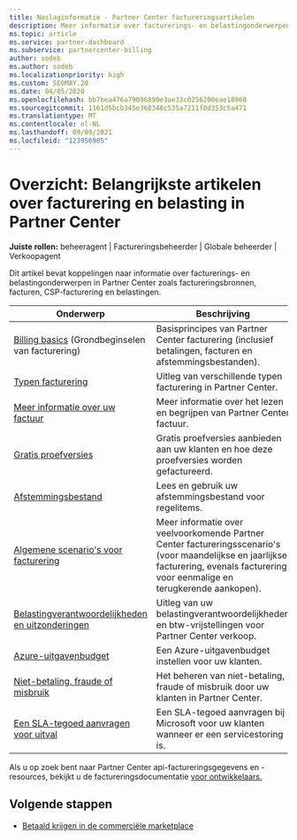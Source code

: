 ```yaml
---
title: Naslaginformatie - Partner Center factureringsartikelen
description: Meer informatie over facturerings- en belastingonderwerpen in Partner Center. Informatie over factureringsbronnen, facturen, CSP-facturering en belastingen.
ms.topic: article
ms.service: partner-dashboard
ms.subservice: partnercenter-billing
author: sodeb
ms.author: sodeb
ms.localizationpriority: high
ms.custom: SEOMAY.20
ms.date: 04/05/2020
ms.openlocfilehash: bb7bea476a79096890e3ae33c0256200eae18968
ms.sourcegitcommit: 1161d5bcb345e368348c535a7211f0d353c5a471
ms.translationtype: MT
ms.contentlocale: nl-NL
ms.lasthandoff: 09/09/2021
ms.locfileid: "123956905"
---
```

# <a name="overview-main-billing-and-tax-articles-in-partner-center"></a>Overzicht: Belangrijkste artikelen over facturering en belasting in Partner Center

**Juiste rollen:** beheeragent | Factureringsbeheerder | Globale beheerder | Verkoopagent

Dit artikel bevat koppelingen naar informatie over facturerings- en belastingonderwerpen in Partner Center zoals factureringsbronnen, facturen, CSP-facturering en belastingen.


| Onderwerp | Beschrijving |
| ----- | ----------- |
| [Billing basics](billing-basics.md) (Grondbeginselen van facturering) | Basisprincipes van Partner Center facturering (inclusief betalingen, facturen en afstemmingsbestanden). |
| [Typen facturering](./billing-basics.md) | Uitleg van verschillende typen facturering in Partner Center. |
| [Meer informatie over uw factuur](read-your-bill.md) | Meer informatie over het lezen en begrijpen van Partner Center factuur. |
| [Gratis proefversies](offer-your-customers-trials-of-microsoft-products.md) | Gratis proefversies aanbieden aan uw klanten en hoe deze proefversies worden gefactureerd. |
| [Afstemmingsbestand](use-the-reconciliation-files.md) | Lees en gebruik uw afstemmingsbestand voor regelitems. |
| [Algemene scenario's voor facturering](common-billing-scenarios.md) | Meer informatie over veelvoorkomende Partner Center factureringsscenario's (voor maandelijkse en jaarlijkse facturering, evenals facturering voor eenmalige en terugkerende aankopen). |
| [Belastingverantwoordelijkheden en uitzonderingen](tax-and-tax-exemptions.md) | Uitleg van uw belastingverantwoordelijkheden en btw-vrijstellingen voor Partner Center verkoop. |
| [Azure-uitgavenbudget](set-an-azure-spending-budget-for-your-customers.md) | Een Azure-uitgavenbudget instellen voor uw klanten. |
| [Niet-betaling, fraude of misbruik](non-payment-fraud-misuse.md) | Het beheren van niet-betaling, fraude of misbruik door uw klanten in Partner Center. |
| [Een SLA-tegoed aanvragen voor uitval](request-credit.md) | Een SLA-tegoed aanvragen bij Microsoft voor uw klanten wanneer er een servicestoring is. |

Als u op zoek bent naar Partner Center api-factureringsgegevens en -resources, bekijkt u de factureringsdocumentatie [voor ontwikkelaars.](/partner-center/develop/manage-billing)

## <a name="next-steps"></a>Volgende stappen

- [Betaald krijgen in de commerciële marketplace](marketplace-get-paid.md)